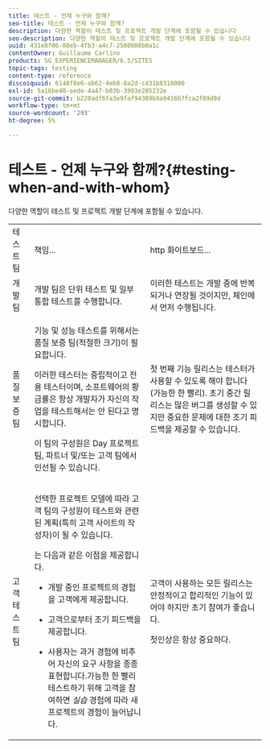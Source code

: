 ```yaml
---
title: 테스트 - 언제 누구와 함께?
seo-title: 테스트 - 언제 누구와 함께?
description: 다양한 역할이 테스트 및 프로젝트 개발 단계에 포함될 수 있습니다
seo-description: 다양한 역할이 테스트 및 프로젝트 개발 단계에 포함될 수 있습니다
uuid: 431e8f06-80eb-4fb3-a4c7-2580608b0a1c
contentOwner: Guillaume Carlino
products: SG_EXPERIENCEMANAGER/6.5/SITES
topic-tags: testing
content-type: reference
discoiquuid: 6148f8e6-ab62-4eb8-8a2d-c431b8318000
exl-id: 5a16be40-eede-4a47-b03b-3993e285232e
source-git-commit: b220adf6fa3e9faf94389b9a9416b7fca2f89d9d
workflow-type: tm+mt
source-wordcount: '293'
ht-degree: 5%

---
```


# 테스트 - 언제 누구와 함께?{#testing-when-and-with-whom}

다양한 역할이 테스트 및 프로젝트 개발 단계에 포함될 수 있습니다.

<table>
 <tbody>
  <tr>
   <td>테스트 팀</td>
   <td>책임... </td>
   <td>http 화이트보드...</td>
  </tr>
  <tr>
   <td>개발 팀</td>
   <td>개발 팀은 단위 테스트 및 일부 통합 테스트를 수행합니다.</td>
   <td>이러한 테스트는 개발 중에 반복되거나 연장될 것이지만, 체인에서 먼저 수행됩니다.</td>
  </tr>
  <tr>
   <td>품질 보증 팀</td>
   <td><p>기능 및 성능 테스트를 위해서는 품질 보증 팀(적절한 크기)이 필요합니다.</p> <p>이러한 테스터는 중립적이고 전용 테스터이며, 소프트웨어의 황금률은 항상 개발자가 자신의 작업을 테스트해서는 안 된다고 명시합니다.</p> <p>이 팀의 구성원은 Day 프로젝트 팀, 파트너 및/또는 고객 팀에서 인선될 수 있습니다.</p> </td>
   <td><p>첫 번째 기능 릴리스는 테스터가 사용할 수 있도록 해야 합니다(가능한 한 빨리). 초기 중간 릴리스는 많은 버그를 생성할 수 있지만 중요한 문제에 대한 조기 피드백을 제공할 수 있습니다.</p> </td>
  </tr>
  <tr>
   <td>고객 테스트 팀</td>
   <td><p>선택한 프로젝트 모델에 따라 고객 팀의 구성원이 테스트와 관련된 계획(특히 고객 사이트의 작성자)이 될 수 있습니다.</p> <p>는 다음과 같은 이점을 제공합니다.</p>
    <ul>
     <li><p>개발 중인 프로젝트의 경험을 고객에게 제공합니다.</p> </li>
     <li><p>고객으로부터 조기 피드백을 제공합니다.</p> </li>
     <li><p>사용자는 과거 경험에 비추어 자신의 요구 사항을 종종 표현합니다.가능한 한 빨리 테스트하기 위해 고객을 참여하면 <i>실습</i> 경험에 따라 새 프로젝트의 경험이 늘어납니다.</p> </li>
    </ul> </td>
   <td><p>고객이 사용하는 모든 릴리스는 안정적이고 합리적인 기능이 있어야 하지만 초기 참여가 좋습니다.</p> <p>첫인상은 항상 중요하다.</p> </td>
  </tr>
 </tbody>
</table>
